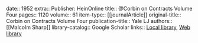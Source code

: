 date:: 1952
extra:: Publisher: HeinOnline
title:: @Corbin on Contracts Volume Four
pages:: 1120
volume:: 61
item-type:: [[journalArticle]]
original-title:: Corbin on Contracts Volume Four
publication-title:: Yale LJ
authors:: [[Malcolm Sharp]]
library-catalog:: Google Scholar
links:: [Local library](zotero://select/library/items/UGT786M5), [Web library](https://www.zotero.org/users/6520516/items/UGT786M5)
